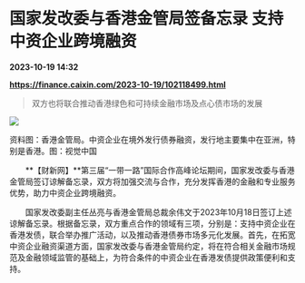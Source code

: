 # 国家发改委与香港金管局签备忘录 支持中资企业跨境融资

**2023-10-19 14:32**

**https://finance.caixin.com/2023-10-19/102118499.html**

> 双方也将联合推动香港绿色和可持续金融市场及点心债市场的发展

  

![](https://img.caixin.com/2023-10-19/169772648498176_840_560.jpg)

资料图：香港金管局。中资企业在境外发行债券融资，发行地主要集中在亚洲，特别是香港。图：视觉中国

  

　　**【财新网】**第三届“一带一路”国际合作高峰论坛期间，国家发改委与香港金管局签订谅解备忘录，双方将加强交流与合作，充分发挥香港的金融和专业服务优势，助力中资企业跨境融资。

　　国家发改委副主任丛亮与香港金管局总裁余伟文于2023年10月18日签订上述谅解备忘录。根据备忘录，双方重点合作的领域有三项，分别是：支持中资企业在香港发债，联合举办推广活动，以及推动香港债券市场多元化发展。首先，在拓宽中资企业融资渠道方面，国家发改委与香港金管局约定，将在符合相关金融市场规范及金融领域监管的基础上，为符合条件的中资企业在香港发债提供政策便利和支持。